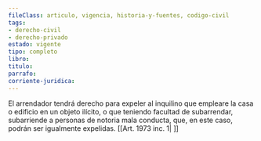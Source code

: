 ```yaml
---
fileClass: articulo, vigencia, historia-y-fuentes, codigo-civil
tags:
- derecho-civil
- derecho-privado
estado: vigente
tipo: completo
libro:
titulo:
parrafo:
corriente-juridica:
---
```

El arrendador tendrá derecho para expeler al inquilino que empleare la casa o edificio en un objeto ilícito, o que teniendo facultad de subarrendar, subarriende a personas de notoria mala conducta, que, en este caso, podrán ser igualmente expelidas. [[Art. 1973 inc. 1| ]]
